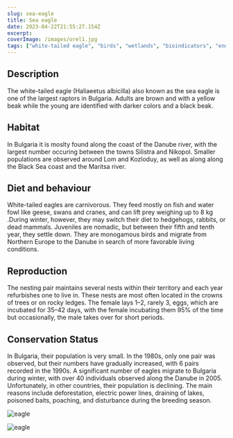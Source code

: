 ```yaml
---
slug: sea-eagle
title: Sea eagle
date: 2023-04-22T21:55:27.154Z
excerpt:
coverImage: /images/orel1.jpg
tags: ["white-tailed eagle", "birds", "wetlands", "bioindicators", "endangered species"]
---
```


## Description

The white-tailed eagle (Haliaeetus albicilla) also known as the sea eagle is one of the largest raptors in Bulgaria. Adults are brown and with a yellow beak while the young are identified with darker colors and a black beak.

## Habitat

In Bulgaria it is moslty found along the coast of the Danube river, with the largest number occuring between the towns Silistra and Nikopol. Smaller populations are observed around Lom and Kozloduy, as well as along along the Black Sea coast and the Maritsa river.

## Diet and behaviour

White-tailed eagles are carnivorous. They feed mostly on fish and water fowl like geese, swans and cranes, and can lift prey weighing up to 8 kg .During winter, however, they may switch their diet to hedgehogs, rabbits, or dead mammals. Juveniles are nomadic, but between their fifth and tenth year, they settle down. They are monogamous birds and migrate from Northern Europe to the Danube in search of more favorable living conditions.

## Reproduction

The nesting pair maintains several nests within their territory and each year refurbishes one to live in. These nests are most often located in the crowns of trees or on rocky ledges. The female lays 1–2, rarely 3, eggs, which are incubated for 35–42 days, with the female incubating them 95% of the time but occasionally, the male takes over for short periods.

## Conservation Status

In Bulgaria, their population is very small. In the 1980s, only one pair was observed, but their numbers have gradually increased, with 6 pairs recorded in the 1990s. A significant number of eagles migrate to Bulgaria during winter, with over 40 individuals observed along the Danube in 2005. Unfortunately, in other countries, their population is declining. The main reasons include deforestation, electric power lines, draining of lakes, poisoned baits, poaching, and disturbance during the breeding season.

![eagle](/images/orel2.jpg)

![eagle](/images/orel3.jpg)
